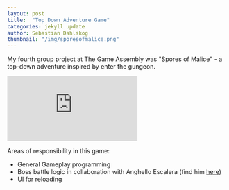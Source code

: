 ```yaml
---
layout: post
title:  "Top Down Adventure Game"
categories: jekyll update
author: Sebastian Dahlskog
thumbnail: "/img/sporesofmalice.png"
---
```


My fourth group project at The Game Assembly was "Spores of Malice" - a top-down adventure inspired by enter the gungeon.
<iframe src="https://www.youtube.com/embed/JWn_G3hDBeY" frameborder="0" allowfullscreen></iframe>

Areas of responsibility in this game: 
* General Gameplay programming
* Boss battle logic in collaboration with Anghello Escalera (find him [here](https://anghelloescalerairribarrin.com/))
* UI for reloading